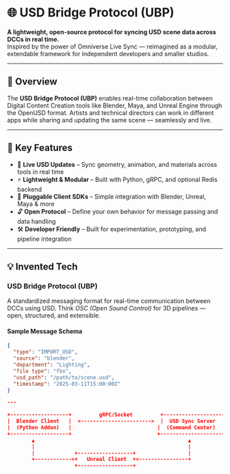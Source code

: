 # 🌐 USD Bridge Protocol (UBP)

**A lightweight, open-source protocol for syncing USD scene data across DCCs in real time.**  
Inspired by the power of Omniverse Live Sync — reimagined as a modular, extendable framework for independent developers and smaller studios.

---

## 🚀 Overview

The **USD Bridge Protocol (UBP)** enables real-time collaboration between Digital Content Creation tools like Blender, Maya, and Unreal Engine through the OpenUSD format. Artists and technical directors can work in different apps while sharing and updating the same scene — seamlessly and live.

---

## 🧠 Key Features

- 🔄 **Live USD Updates** – Sync geometry, animation, and materials across tools in real time  
- ⚡ **Lightweight & Modular** – Built with Python, gRPC, and optional Redis backend  
- 🧩 **Pluggable Client SDKs** – Simple integration with Blender, Unreal, Maya & more  
- 🔓 **Open Protocol** – Define your own behavior for message passing and data handling  
- 🛠️ **Developer Friendly** – Built for experimentation, prototyping, and pipeline integration  

---

## 💡 Invented Tech

### USD Bridge Protocol (UBP)  
A standardized messaging format for real-time communication between DCCs using USD. Think *OSC (Open Sound Control)* for 3D pipelines — open, structured, and extensible.

#### Sample Message Schema
```json
{
  "type": "IMPORT_USD",
  "source": "blender",
  "department": "Lighting",
  "file type": "fbx", 
  "usd_path": "/path/to/scene.usd",
  "timestamp": "2025-03-11T15:00:00Z"
}

---

+-------------------+         gRPC/Socket         +--------------------+
|  Blender Client   |  <----------------------->  |  USD Sync Server   |
|  (Python Addon)   |                            |  (Command Center)   |
+-------------------+                            +--------------------+
        ▲                                                  ▲
        |                                                  |
        |             +------------------+                 |
        +------------>+   Unreal Client  +<----------------+
                      +------------------+

